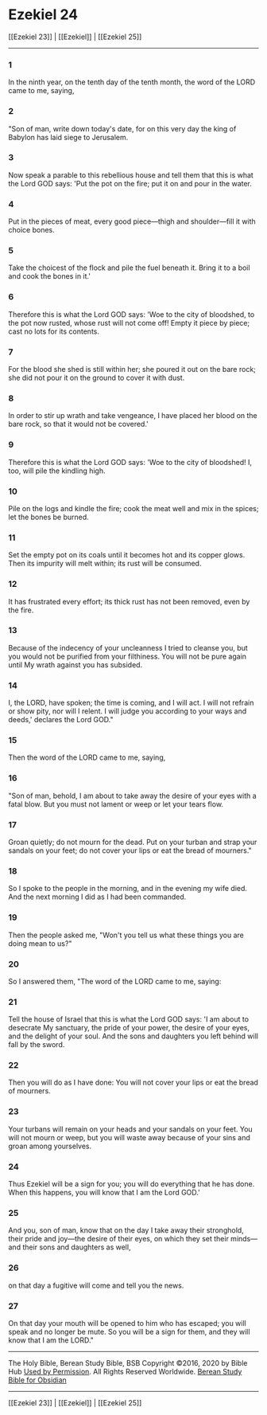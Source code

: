 # Ezekiel 24

[[Ezekiel 23]] | [[Ezekiel]] | [[Ezekiel 25]]

---

### 1
In the ninth year, on the tenth day of the tenth month, the word of the LORD came to me, saying,

### 2
"Son of man, write down today's date, for on this very day the king of Babylon has laid siege to Jerusalem.

### 3
Now speak a parable to this rebellious house and tell them that this is what the Lord GOD says: 'Put the pot on the fire; put it on and pour in the water.

### 4
Put in the pieces of meat, every good piece—thigh and shoulder—fill it with choice bones.

### 5
Take the choicest of the flock and pile the fuel beneath it. Bring it to a boil and cook the bones in it.'

### 6
Therefore this is what the Lord GOD says: 'Woe to the city of bloodshed, to the pot now rusted, whose rust will not come off! Empty it piece by piece; cast no lots for its contents.

### 7
For the blood she shed is still within her; she poured it out on the bare rock; she did not pour it on the ground to cover it with dust.

### 8
In order to stir up wrath and take vengeance, I have placed her blood on the bare rock, so that it would not be covered.'

### 9
Therefore this is what the Lord GOD says: 'Woe to the city of bloodshed! I, too, will pile the kindling high.

### 10
Pile on the logs and kindle the fire; cook the meat well and mix in the spices; let the bones be burned.

### 11
Set the empty pot on its coals until it becomes hot and its copper glows. Then its impurity will melt within; its rust will be consumed.

### 12
It has frustrated every effort; its thick rust has not been removed, even by the fire.

### 13
Because of the indecency of your uncleanness I tried to cleanse you, but you would not be purified from your filthiness. You will not be pure again until My wrath against you has subsided.

### 14
I, the LORD, have spoken; the time is coming, and I will act. I will not refrain or show pity, nor will I relent. I will judge you according to your ways and deeds,' declares the Lord GOD."

### 15
Then the word of the LORD came to me, saying,

### 16
"Son of man, behold, I am about to take away the desire of your eyes with a fatal blow. But you must not lament or weep or let your tears flow.

### 17
Groan quietly; do not mourn for the dead. Put on your turban and strap your sandals on your feet; do not cover your lips or eat the bread of mourners."

### 18
So I spoke to the people in the morning, and in the evening my wife died. And the next morning I did as I had been commanded.

### 19
Then the people asked me, "Won't you tell us what these things you are doing mean to us?"

### 20
So I answered them, "The word of the LORD came to me, saying:

### 21
Tell the house of Israel that this is what the Lord GOD says: 'I am about to desecrate My sanctuary, the pride of your power, the desire of your eyes, and the delight of your soul. And the sons and daughters you left behind will fall by the sword.

### 22
Then you will do as I have done: You will not cover your lips or eat the bread of mourners.

### 23
Your turbans will remain on your heads and your sandals on your feet. You will not mourn or weep, but you will waste away because of your sins and groan among yourselves.

### 24
Thus Ezekiel will be a sign for you; you will do everything that he has done. When this happens, you will know that I am the Lord GOD.'

### 25
And you, son of man, know that on the day I take away their stronghold, their pride and joy—the desire of their eyes, on which they set their minds—and their sons and daughters as well,

### 26
on that day a fugitive will come and tell you the news.

### 27
On that day your mouth will be opened to him who has escaped; you will speak and no longer be mute. So you will be a sign for them, and they will know that I am the LORD."

---

The Holy Bible, Berean Study Bible, BSB
Copyright ©2016, 2020 by Bible Hub
[Used by Permission](https://berean.bible/terms.htm). All Rights Reserved Worldwide.
[Berean Study Bible for Obsidian](https://github.com/gapmiss/berean-study-bible-for-obsidian)

---

[[Ezekiel 23]] | [[Ezekiel]] | [[Ezekiel 25]]

